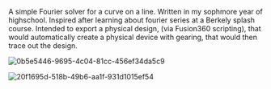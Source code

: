 A simple Fourier solver for a curve on a line. Written in my sophmore year of highschool. Inspired after learning about fourier series at a Berkely splash course. Intended to export a physical design, (via Fusion360 scripting), that would automatically create a physical device with gearing, that would then trace out the design. 

![0b5e5446-9695-4c04-81cc-456ef34da5c9](https://github.com/user-attachments/assets/087ed3cb-9bdc-446d-b76d-45e77ed3f2d0)


![20f1695d-518b-49b6-aa1f-931d1015ef54](https://github.com/user-attachments/assets/016b4d0b-bc11-40dc-a9d7-cf9e18e25c7c)

